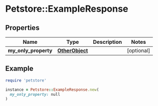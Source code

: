 # Petstore::ExampleResponse

## Properties

| Name | Type | Description | Notes |
| ---- | ---- | ----------- | ----- |
| **my_only_property** | [**OtherObject**](OtherObject.md) |  | [optional] |

## Example

```ruby
require 'petstore'

instance = Petstore::ExampleResponse.new(
  my_only_property: null
)
```

